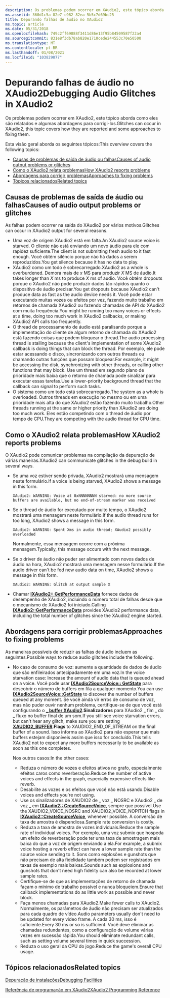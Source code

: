 ```yaml
---
description: Os problemas podem ocorrer em XAudio2, este tópico aborda como eles são relatados e algumas abordagens para corrigi-los.
ms.assetid: 360d1c5a-82e7-c982-82ea-5b5c7d69bc25
title: Depurando falhas de áudio no XAudio2
ms.topic: article
ms.date: 05/31/2018
ms.openlocfilehash: 749c2ff69888f3411d86e13f95b84509587f22a4
ms.sourcegitcommit: 831e8f3db78ab820e1710cede244553c70e50500
ms.translationtype: MT
ms.contentlocale: pt-BR
ms.lasthandoff: 01/08/2021
ms.locfileid: "103829077"
---
```

# <a name="debugging-audio-glitches-in-xaudio2"></a><span data-ttu-id="94fac-103">Depurando falhas de áudio no XAudio2</span><span class="sxs-lookup"><span data-stu-id="94fac-103">Debugging Audio Glitches in XAudio2</span></span>

<span data-ttu-id="94fac-104">Os problemas podem ocorrer em XAudio2, este tópico aborda como eles são relatados e algumas abordagens para corrigi-los.</span><span class="sxs-lookup"><span data-stu-id="94fac-104">Glitches can occur in XAudio2, this topic covers how they are reported and some approaches to fixing them.</span></span>

<span data-ttu-id="94fac-105">Esta visão geral aborda os seguintes tópicos:</span><span class="sxs-lookup"><span data-stu-id="94fac-105">This overview covers the following topics:</span></span>

-   [<span data-ttu-id="94fac-106">Causas de problemas de saída de áudio ou falhas</span><span class="sxs-lookup"><span data-stu-id="94fac-106">Causes of audio output problems or glitches</span></span>](#causes-of-audio-output-problems-or-glitches)
-   [<span data-ttu-id="94fac-107">Como o XAudio2 relata problemas</span><span class="sxs-lookup"><span data-stu-id="94fac-107">How XAudio2 reports problems</span></span>](#how-xaudio2-reports-problems)
-   [<span data-ttu-id="94fac-108">Abordagens para corrigir problemas</span><span class="sxs-lookup"><span data-stu-id="94fac-108">Approaches to fixing problems</span></span>](#approaches-to-fixing-problems)
-   [<span data-ttu-id="94fac-109">Tópicos relacionados</span><span class="sxs-lookup"><span data-stu-id="94fac-109">Related topics</span></span>](#related-topics)

## <a name="causes-of-audio-output-problems-or-glitches"></a><span data-ttu-id="94fac-110">Causas de problemas de saída de áudio ou falhas</span><span class="sxs-lookup"><span data-stu-id="94fac-110">Causes of audio output problems or glitches</span></span>

<span data-ttu-id="94fac-111">As falhas podem ocorrer na saída do XAudio2 por vários motivos.</span><span class="sxs-lookup"><span data-stu-id="94fac-111">Glitches can occur in XAudio2 output for several reasons.</span></span>

-   <span data-ttu-id="94fac-112">Uma voz de origem XAudio2 está em falta.</span><span class="sxs-lookup"><span data-stu-id="94fac-112">An XAudio2 source voice is starved.</span></span> <span data-ttu-id="94fac-113">O cliente não está enviando um novo áudio para ele com rapidez suficiente.</span><span class="sxs-lookup"><span data-stu-id="94fac-113">The client is not submitting fresh audio to it fast enough.</span></span> <span data-ttu-id="94fac-114">Você obtém silêncio porque não há dados a serem reproduzidos.</span><span class="sxs-lookup"><span data-stu-id="94fac-114">You get silence because it has no data to play.</span></span>
-   <span data-ttu-id="94fac-115">XAudio2 como um todo é sobrecarregado.</span><span class="sxs-lookup"><span data-stu-id="94fac-115">XAudio2 as a whole is overburdened.</span></span> <span data-ttu-id="94fac-116">Demora mais de *x* MS para produzir *X* MS de áudio.</span><span class="sxs-lookup"><span data-stu-id="94fac-116">It takes longer than *X* ms to produce *X* ms of audio.</span></span> <span data-ttu-id="94fac-117">Você obtém dropouts porque o XAudio2 não pode produzir dados tão rápidos quanto o dispositivo de áudio precisar.</span><span class="sxs-lookup"><span data-stu-id="94fac-117">You get dropouts because XAudio2 can't produce data as fast as the audio device needs it.</span></span> <span data-ttu-id="94fac-118">Você pode estar executando muitas vozes ou efeitos por vez, fazendo muito trabalho em retornos de chamada XAudio2 ou fazendo chamadas de API do XAudio2 com muita frequência.</span><span class="sxs-lookup"><span data-stu-id="94fac-118">You might be running too many voices or effects at a time, doing too much work in XAudio2 callbacks, or making XAudio2 API calls too frequently.</span></span>
-   <span data-ttu-id="94fac-119">O thread de processamento de áudio está paralisando porque a implementação do cliente de algum retorno de chamada do XAudio2 está fazendo coisas que podem bloquear o thread.</span><span class="sxs-lookup"><span data-stu-id="94fac-119">The audio processing thread is stalling because the client's implementation of some XAudio2 callback is doing things that can block the thread.</span></span> <span data-ttu-id="94fac-120">Por exemplo, ele pode estar acessando o disco, sincronizando com outros threads ou chamando outras funções que possam bloquear.</span><span class="sxs-lookup"><span data-stu-id="94fac-120">For example, it might be accessing the disk, synchronizing with other threads, or calling other functions that may block.</span></span> <span data-ttu-id="94fac-121">Use um thread em segundo plano de prioridade mais baixa que o retorno de chamada pode sinalizar para executar essas tarefas.</span><span class="sxs-lookup"><span data-stu-id="94fac-121">Use a lower-priority background thread that the callback can signal to perform such tasks.</span></span>
-   <span data-ttu-id="94fac-122">O sistema como um todo está sobrecarregado.</span><span class="sxs-lookup"><span data-stu-id="94fac-122">The system as a whole is overloaded.</span></span> <span data-ttu-id="94fac-123">Outros threads em execução no mesmo ou em uma prioridade mais alta do que XAudio2 estão fazendo muito trabalho.</span><span class="sxs-lookup"><span data-stu-id="94fac-123">Other threads running at the same or higher priority than XAudio2 are doing too much work.</span></span> <span data-ttu-id="94fac-124">Eles estão competindo com o thread de áudio por tempo de CPU.</span><span class="sxs-lookup"><span data-stu-id="94fac-124">They are competing with the audio thread for CPU time.</span></span>

## <a name="how-xaudio2-reports-problems"></a><span data-ttu-id="94fac-125">Como o XAudio2 relata problemas</span><span class="sxs-lookup"><span data-stu-id="94fac-125">How XAudio2 reports problems</span></span>

<span data-ttu-id="94fac-126">O XAudio2 pode comunicar problemas na compilação da depuração de várias maneiras.</span><span class="sxs-lookup"><span data-stu-id="94fac-126">XAudio2 can communicate glitches in the debug build in several ways.</span></span>

-   <span data-ttu-id="94fac-127">Se uma voz estiver sendo privada, XAudio2 mostrará uma mensagem neste formulário.</span><span class="sxs-lookup"><span data-stu-id="94fac-127">If a voice is being starved, XAudio2 shows a message in this form.</span></span>

    ``` syntax
    XAudio2: WARNING: Voice at 0xNNNNNNNN starved: no more source buffers are available, but no end-of-stream marker was received
    ```

-   <span data-ttu-id="94fac-128">Se o thread de áudio for executado por muito tempo, o XAudio2 mostrará uma mensagem neste formulário.</span><span class="sxs-lookup"><span data-stu-id="94fac-128">If the audio thread runs for too long, XAudio2 shows a message in this form.</span></span>

    ``` syntax
    XAudio2: WARNING: Spent Xms in audio thread; XAudio2 possibly overloaded
    ```

    <span data-ttu-id="94fac-129">Normalmente, essa mensagem ocorre com a próxima mensagem.</span><span class="sxs-lookup"><span data-stu-id="94fac-129">Typically, this message occurs with the next message.</span></span>

-   <span data-ttu-id="94fac-130">Se o driver de áudio não puder ser alimentado com novos dados de áudio na hora, XAudio2 mostrará uma mensagem nesse formulário.</span><span class="sxs-lookup"><span data-stu-id="94fac-130">If the audio driver can't be fed new audio data on time, XAudio2 shows a message in this form.</span></span>

    ``` syntax
    XAudio2: WARNING: Glitch at output sample X
    ```

-   <span data-ttu-id="94fac-131">Chamar [**IXAudio2:: GetPerformanceData**](/windows/win32/api/xaudio2/nf-xaudio2-ixaudio2-getperformancedata) fornece dados de desempenho de XAudio2, incluindo o número total de falhas desde que o mecanismo de XAudio2 foi iniciado.</span><span class="sxs-lookup"><span data-stu-id="94fac-131">Calling [**IXAudio2::GetPerformanceData**](/windows/win32/api/xaudio2/nf-xaudio2-ixaudio2-getperformancedata) provides XAudio2 performance data, including the total number of glitches since the XAudio2 engine started.</span></span>

## <a name="approaches-to-fixing-problems"></a><span data-ttu-id="94fac-132">Abordagens para corrigir problemas</span><span class="sxs-lookup"><span data-stu-id="94fac-132">Approaches to fixing problems</span></span>

<span data-ttu-id="94fac-133">As maneiras possíveis de reduzir as falhas de áudio incluem as seguintes.</span><span class="sxs-lookup"><span data-stu-id="94fac-133">Possible ways to reduce audio glitches include the following.</span></span>

-   <span data-ttu-id="94fac-134">No caso de consumo de voz: aumente a quantidade de dados de áudio que são enfileirados antecipadamente em uma voz.</span><span class="sxs-lookup"><span data-stu-id="94fac-134">In the voice starvation case: Increase the amount of audio data that is queued ahead on a voice.</span></span> <span data-ttu-id="94fac-135">Você pode usar [**IXAudio2SourceVoice:: GetState**](/windows/win32/api/xaudio2/nf-xaudio2-ixaudio2sourcevoice-getstate) para descobrir o número de buffers em fila a qualquer momento.</span><span class="sxs-lookup"><span data-stu-id="94fac-135">You can use [**IXAudio2SourceVoice::GetState**](/windows/win32/api/xaudio2/nf-xaudio2-ixaudio2sourcevoice-getstate) to discover the number of buffers queued at any moment.</span></span> <span data-ttu-id="94fac-136">Se você ainda vir erros de consumo de voz, mas não puder ouvir nenhum problema, certifique-se de que você está configurando o [**\_ buffer XAudio2**](/windows/desktop/api/xaudio2/ns-xaudio2-xaudio2_buffer).**Sinalizadores** para XAudio2 \_ fim \_ do \_ fluxo no buffer final de um som.</span><span class="sxs-lookup"><span data-stu-id="94fac-136">If you still see voice starvation errors, but can't hear any glitch, make sure you are setting [**XAUDIO2\_BUFFER**](/windows/desktop/api/xaudio2/ns-xaudio2-xaudio2_buffer).**Flags** to XAUDIO2\_END\_OF\_STREAM on the final buffer of a sound.</span></span> <span data-ttu-id="94fac-137">Isso informa ao XAudio2 para não esperar que mais buffers estejam disponíveis assim que isso for concluído.</span><span class="sxs-lookup"><span data-stu-id="94fac-137">This tells XAudio2 not to expect any more buffers necessarily to be available as soon as this one completes.</span></span>

    <span data-ttu-id="94fac-138">Nos outros casos:</span><span class="sxs-lookup"><span data-stu-id="94fac-138">In the other cases:</span></span>

    -   <span data-ttu-id="94fac-139">Reduza o número de vozes e efeitos ativos no grafo, especialmente efeitos caros como reverberação.</span><span class="sxs-lookup"><span data-stu-id="94fac-139">Reduce the number of active voices and effects in the graph, especially expensive effects like reverb.</span></span>
    -   <span data-ttu-id="94fac-140">Desabilite as vozes e os efeitos que você não está usando.</span><span class="sxs-lookup"><span data-stu-id="94fac-140">Disable voices and effects you're not using.</span></span>
    -   <span data-ttu-id="94fac-141">Use os sinalizadores de XAUDIO2 de \_ voz \_ NOSRC e XAudio2 \_ de voz \_ em [**IXAudio2:: CreateSourceVoice**](/windows/win32/api/xaudio2/nf-xaudio2-ixaudio2-createsourcevoice), sempre que possível.</span><span class="sxs-lookup"><span data-stu-id="94fac-141">Use the XAUDIO2\_VOICE\_NOSRC and XAUDIO2\_VOICE\_NOPITCH flags in [**IXAudio2::CreateSourceVoice**](/windows/win32/api/xaudio2/nf-xaudio2-ixaudio2-createsourcevoice), whenever possible.</span></span> <span data-ttu-id="94fac-142">A conversão de taxa de amostra é dispendiosa.</span><span class="sxs-lookup"><span data-stu-id="94fac-142">Sample rate conversion is costly.</span></span>
    -   <span data-ttu-id="94fac-143">Reduza a taxa de amostra de vozes individuais.</span><span class="sxs-lookup"><span data-stu-id="94fac-143">Reduce the sample rate of individual voices.</span></span> <span data-ttu-id="94fac-144">Por exemplo, uma voz submix que hospeda um efeito de reverberação pode ter uma taxa de amostragem mais baixa do que a voz de origem enviando a ela.</span><span class="sxs-lookup"><span data-stu-id="94fac-144">For example, a submix voice hosting a reverb effect can have a lower sample rate than the source voice sending to it.</span></span> <span data-ttu-id="94fac-145">Sons como explosões e gunshots que não precisam de alta fidelidade também podem ser registrados em taxas de exemplo mais baixas.</span><span class="sxs-lookup"><span data-stu-id="94fac-145">Sounds such as explosions and gunshots that don't need high fidelity can also be recorded at lower sample rates.</span></span>
    -   <span data-ttu-id="94fac-146">Certifique-se de que as implementações de retorno de chamada façam o mínimo de trabalho possível e nunca bloqueiem.</span><span class="sxs-lookup"><span data-stu-id="94fac-146">Ensure that callback implementations do as little work as possible and never block.</span></span>
    -   <span data-ttu-id="94fac-147">Faça menos chamadas para XAudio2.</span><span class="sxs-lookup"><span data-stu-id="94fac-147">Make fewer calls to XAudio2.</span></span> <span data-ttu-id="94fac-148">Normalmente, os parâmetros de áudio não precisam ser atualizados para cada quadro de vídeo.</span><span class="sxs-lookup"><span data-stu-id="94fac-148">Audio parameters usually don't need to be updated for every video frame.</span></span> <span data-ttu-id="94fac-149">A cada 30 ms, isso é suficiente.</span><span class="sxs-lookup"><span data-stu-id="94fac-149">Every 30 ms or so is sufficient.</span></span> <span data-ttu-id="94fac-150">Você deve eliminar as chamadas redundantes, como a configuração de volume várias vezes em sucessão rápida.</span><span class="sxs-lookup"><span data-stu-id="94fac-150">You should eliminate redundant calls, such as setting volume several times in quick succession.</span></span>
    -   <span data-ttu-id="94fac-151">Reduza o uso geral da CPU do jogo.</span><span class="sxs-lookup"><span data-stu-id="94fac-151">Reduce the game's overall CPU usage.</span></span>

## <a name="related-topics"></a><span data-ttu-id="94fac-152">Tópicos relacionados</span><span class="sxs-lookup"><span data-stu-id="94fac-152">Related topics</span></span>

<dl> <dt>

[<span data-ttu-id="94fac-153">Depuração de instalações</span><span class="sxs-lookup"><span data-stu-id="94fac-153">Debugging Facilities</span></span>](debugging-facilities.md)
</dt> <dt>

[<span data-ttu-id="94fac-154">Referência de programação em XAudio2</span><span class="sxs-lookup"><span data-stu-id="94fac-154">XAudio2 Programming Reference</span></span>](programming-reference.md)
</dt> </dl>

 

 
